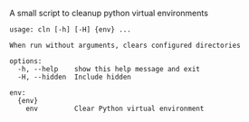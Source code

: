 A small script to cleanup python virtual environments

```
usage: cln [-h] [-H] {env} ...

When run without arguments, clears configured directories

options:
  -h, --help    show this help message and exit
  -H, --hidden  Include hidden

env:
  {env}
    env         Clear Python virtual environment
```
